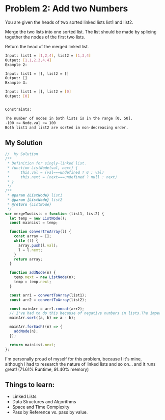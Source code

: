 # Problem 2: Add two Numbers

You are given the heads of two sorted linked lists list1 and list2.

Merge the two lists into one sorted list. The list should be made by splicing together the nodes of the first two lists.

Return the head of the merged linked list.

```bash
Input: list1 = [1,2,4], list2 = [1,3,4]
Output: [1,1,2,3,4,4]
Example 2:

Input: list1 = [], list2 = []
Output: []
Example 3:

Input: list1 = [], list2 = [0]
Output: [0]


Constraints:

The number of nodes in both lists is in the range [0, 50].
-100 <= Node.val <= 100
Both list1 and list2 are sorted in non-decreasing order.
```

## My Solution

```js
//  My Solution
/**
 * Definition for singly-linked list.
 * function ListNode(val, next) {
 *     this.val = (val===undefined ? 0 : val)
 *     this.next = (next===undefined ? null : next)
 * }
 */
/**
 * @param {ListNode} list1
 * @param {ListNode} list2
 * @return {ListNode}
 */
var mergeTwoLists = function (list1, list2) {
  let temp = new ListNode();
  const mainList = temp;

  function convertToArray(l) {
    const array = [];
    while (l) {
      array.push(l.val);
      l = l.next;
    }
    return array;
  }

  function addNode(n) {
    temp.next = new ListNode(n);
    temp = temp.next;
  }

  const arr1 = convertToArray(list1);
  const arr2 = convertToArray(list2);

  const mainArr = arr1.concat(arr2);
  // I've had to do this because of negative numbers in lists.The imperative declaration will sort the numbers correctly.
  mainArr.sort((a, b) => a - b);

  mainArr.forEach((n) => {
    addNode(n);
  });

  return mainList.next;
};
```

I'm personally proud of myself for this problem, because I it's mine, although I had to research the nature of linked lists and so on... and It runs great! (71.61% Runtime, 91.40% memory)

## Things to learn:

- Linked Lists
- Data Structures and Algorithms
- Space and Time Complexity
- Pass by Reference vs. pass by value.
